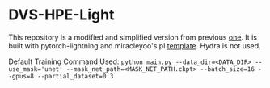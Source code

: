 # DVS-HPE-Light

This repository is a modified and simplified version from previous [one](https://github.com/IIT-PAVIS/lifting_events_to_3d_hpe). It is built with pytorch-lightning and miracleyoo's pl [template](https://github.com/miracleyoo/pytorch-lightning-template). Hydra is not used.

Default Training Command Used: `python main.py --data_dir=<DATA_DIR> --use_mask='unet' --mask_net_path=<MASK_NET_PATH.ckpt> --batch_size=16 --gpus=8 --partial_dataset=0.3`